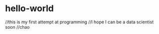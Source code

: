 # hello-world

//this is my first attempt at programming
//I hope I can be a data scientist soon
//chao
